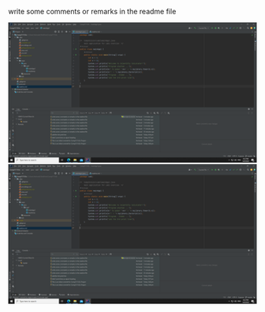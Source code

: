 write some comments or remarks in the readme file

![img.png](../../../../img.png)
![img.png](img.png)

